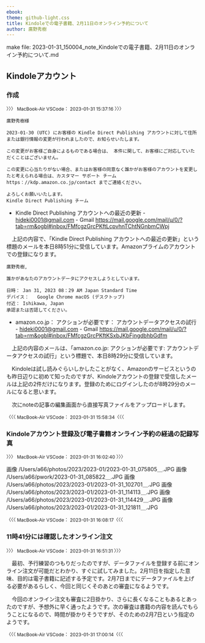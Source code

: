```yaml
---
ebook:
theme: github-light.css
title: Kindoleでの電子書籍、2月11日のオンライン予約について
author: 廣野秀樹
---
```

make file: 2023-01-31_150004_note_Kindoleでの電子書籍、2月11日のオンライン予約について.md

## Kindoleアカウント

### 作成

<div style="font-size:9pt; bcolor:crimson;">
〉〉〉 MacBook-Air VSCode： 2023-01-31 15:37:16 〉〉〉
</div>

```
廣野秀樹様

2023-01-30 (UTC) にお客様の Kindle Direct Publishing アカウントに対して住所または銀行情報の変更が行われましたので、お知らせいたします。

この変更がお客様ご自身によるものである場合は、 本件に関して、お客様にご対応していただくことはございません。

この変更に心当たりがない場合、またはお客様の同意なく誰かがお客様のアカウントを変更したと考えられる場合は、カスタマー サポート チーム https：//kdp.amazon.co.jp/contact までご連絡ください。

よろしくお願いいたします。
Kindle Direct Publishing チーム
```

- Kindle Direct Publishing アカウントへの最近の更新 - hideki0001@gmail.com - Gmail https://mail.google.com/mail/u/0/?tab=rm&ogbl#inbox/FMfcgzGrcPKftLcpvhnTChtNGnbmCWpj

　上記の内容で、「Kindle Direct Publishing アカウントへの最近の更新」という標題のメールを本日8時51分に受信しています。Amazonプライムのアカウントでの登録になります。

```
廣野秀樹,

誰かがあなたのアカウントデータにアクセスしようとしています。

日時：	Jan 31, 2023 08：29 AM Japan Standard Time
デバイス：	Google Chrome macOS (デスクトップ)
付近：	Ishikawa, Japan
承認または否認してください。
```

- amazon.co.jp： アクションが必要です： アカウントデータアクセスの試行 - hideki0001@gmail.com - Gmail https://mail.google.com/mail/u/0/?tab=rm&ogbl#inbox/FMfcgzGrcPKftKSxbJKbFjngdbhbGdfm

　上記の内容のメールは、「amazon.co.jp: アクションが必要です: アカウントデータアクセスの試行」という標題で、本日8時29分に受信しています。

　Kindoleは試し読みぐらいしかしたことがなく、Amazonのサービスというのも昨日辺りに初めて知ったのですが、Kindoleアカウントの登録で受信したメールは上記の2件だけになります。登録のためにログインしたのが8時29分のメールになると思います。

　次にnoteの記事の編集画面から直接写真ファイルをアップロードします。

<div style="font-size:9pt; bcolor:crimson;">
〈〈〈  MacBook-Air VSCode： 2023-01-31 15:58:34〈〈〈
</div>
		
### Kindoleアカウント登録及び電子書籍オンライン予約の経過の記録写真

<div style="font-size:9pt; bcolor:crimson;">
〉〉〉 MacBook-Air VSCode： 2023-01-31 16:02:40 〉〉〉
</div>

画像
/Users/a66/photos/2023/2023-01/2023-01-31_075805＿.JPG
画像
/Users/a66/pwork/2023-01-31_085822＿.JPG
画像
/Users/a66/photos/2023/2023-01/2023-01-31_102701＿.JPG
画像
/Users/a66/photos/2023/2023-01/2023-01-31_114113＿.JPG
画像
/Users/a66/photos/2023/2023-01/2023-01-31_114429＿.JPG
画像
/Users/a66/photos/2023/2023-01/2023-01-31_121811＿.JPG

<div style="font-size:9pt; bcolor:crimson;">
〈〈〈 MacBook-Air VSCode： 2023-01-31 16:08:17〈〈〈
</div>
		
### 11時41分には確認したオンライン注文

<div style="font-size:9pt; bcolor:crimson;">
〉〉〉 MacBook-Air VSCode： 2023-01-31 16:51:31 〉〉〉
</div>

　最初、予行練習のつもりだったのですが、データファイルを登録する前にオンライン注文が可能だとわかり、すぐに試してみました。2月11日を指定した意味、目的は電子書籍に記述する予定です。2月7日までにデータファイルを上げる必要があるらしく、今回と同じくそのあとの審査になるようです。

　今回のオンライン注文も審査に2日掛かり、さらに長くなることもあるとあったのですが、予想外に早く通ったようです。次の審査は書籍の内容を読んでもらうことになるので、時間が掛かりそうですが、そのための2月7日という指定のようです。

<div style="font-size:9pt; bcolor:crimson;">
〈〈〈  MacBook-Air VSCode： 2023-01-31 17:00:14〈〈〈
</div>
		
